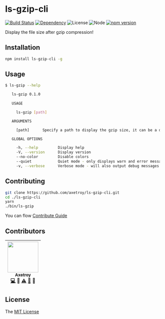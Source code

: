 # ls-gzip-cli 
[![Build Status](https://travis-ci.org/axetroy/ls-gzip-cli.svg?branch=master)](https://travis-ci.org/axetroy/ls-gzip-cli)
[![Dependency](https://david-dm.org/axetroy/ls-gzip-cli.svg)](https://david-dm.org/axetroy/ls-gzip-cli)
![License](https://img.shields.io/badge/license-MIT-green.svg)
![Node](https://img.shields.io/badge/node-%3E=6.0-blue.svg?style=flat-square)
[![npm version](https://badge.fury.io/js/ls-gzip-cli.svg)](https://badge.fury.io/js/ls-gzip-cli)

Display the file size after gzip compression!

## Installation
```bash
npm install ls-gzip-cli -g
```

## Usage

```bash
$ ls-gzip --help

   ls-gzip 0.1.0 
     
   USAGE

     ls-gzip [path]

   ARGUMENTS

     [path]      Specify a path to display the gzip size, it can be a dir or a file.      optional      default: "./" 

   GLOBAL OPTIONS

     -h, --help         Display help                                      
     -V, --version      Display version                                   
     --no-color         Disable colors                                    
     --quiet            Quiet mode - only displays warn and error messages
     -v, --verbose      Verbose mode - will also output debug messages    

```

## Contributing

```bash
git clone https://github.com/axetroy/ls-gzip-cli.git
cd ./ls-gzip-cli
yarn
./bin/ls-gzip
```

You can flow [Contribute Guide](https://github.com/axetroy/ls-gzip-cli/blob/master/contributing.md)

## Contributors

<!-- ALL-CONTRIBUTORS-LIST:START - Do not remove or modify this section -->
| [<img src="https://avatars1.githubusercontent.com/u/9758711?v=3" width="100px;"/><br /><sub>Axetroy</sub>](https://github.com/axetroy)<br />[💻](https://github.com/axetroy//commits?author=axetroy) 🔌 [⚠️](https://github.com/axetroy//commits?author=axetroy) [🐛](https://github.com/axetroy//issues?q=author%3Aaxetroy) 🎨 |
| :---: |
<!-- ALL-CONTRIBUTORS-LIST:END -->

## License

The [MIT License](https://github.com/axetroy/ls-gzip-cli/blob/master/LICENSE)
